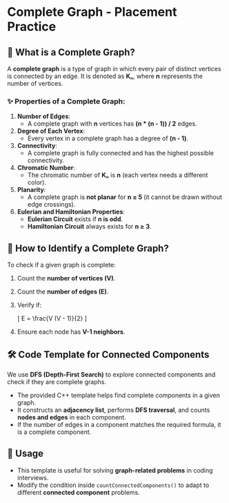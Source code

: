 # Complete Graph - Placement Practice

## 📌 What is a Complete Graph?
A **complete graph** is a type of graph in which every pair of distinct vertices is connected by an edge. It is denoted as **Kₙ**, where **n** represents the number of vertices.

### ✨ Properties of a Complete Graph:
1. **Number of Edges**:
   - A complete graph with **n** vertices has **(n * (n - 1)) / 2** edges.
2. **Degree of Each Vertex**:
   - Every vertex in a complete graph has a degree of **(n - 1)**.
3. **Connectivity**:
   - A complete graph is fully connected and has the highest possible connectivity.
4. **Chromatic Number**:
   - The chromatic number of **Kₙ** is **n** (each vertex needs a different color).
5. **Planarity**:
   - A complete graph is **not planar** for **n ≥ 5** (it cannot be drawn without edge crossings).
6. **Eulerian and Hamiltonian Properties**:
   - **Eulerian Circuit** exists if **n is odd**.
   - **Hamiltonian Circuit** always exists for **n ≥ 3**.

## 🚀 How to Identify a Complete Graph?
To check if a given graph is complete:
1. Count the **number of vertices (V)**.
2. Count the **number of edges (E)**.
3. Verify if:
   
   \[ E = \frac{V (V - 1)}{2} \]
4. Ensure each node has **V-1 neighbors**.

## 🛠️ Code Template for Connected Components
We use **DFS (Depth-First Search)** to explore connected components and check if they are complete graphs.

- The provided C++ template helps find complete components in a given graph.
- It constructs an **adjacency list**, performs **DFS traversal**, and counts **nodes and edges** in each component.
- If the number of edges in a component matches the required formula, it is a complete component.

## 📂 Usage
- This template is useful for solving **graph-related problems** in coding interviews.
- Modify the condition inside `countConnectedComponents()` to adapt to different **connected component** problems.



